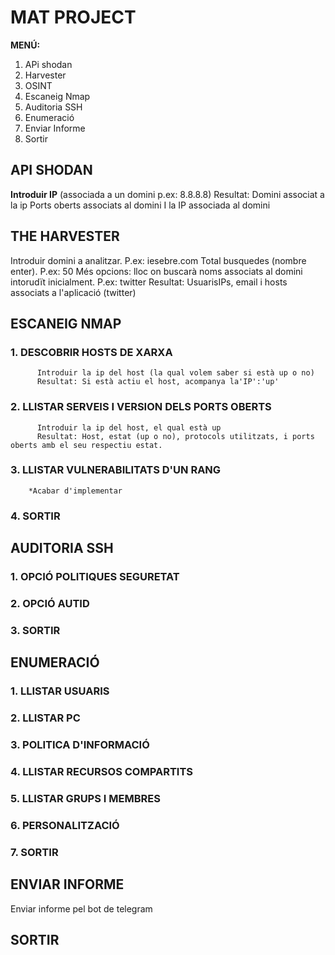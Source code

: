 # MAT PROJECT
**MENÚ:**
1. APi shodan
2. Harvester
3. OSINT
4. Escaneig Nmap
5. Auditoria SSH
6. Enumeració
7. Enviar Informe
8. Sortir

## API SHODAN
   **Introduir IP** (associada a un domini p.ex: 8.8.8.8)
   Resultat: Domini associat a la ip
            Ports oberts associats al domini
            I la IP associada al domini
## THE HARVESTER
   Introduir domini a analitzar. P.ex: iesebre.com
   Total busquedes (nombre enter). P.ex: 50
   Més opcions: lloc on buscarà noms associats al domini intorudït inicialment. P.ex: twitter
   Resultat: UsuarisIPs, email i hosts associats a l'aplicació (twitter)
   
## ESCANEIG NMAP
   ### 1. DESCOBRIR HOSTS DE XARXA
          Introduir la ip del host (la qual volem saber si està up o no)
          Resultat: Si està actiu el host, acompanya la'IP':'up'
   ### 2. LLISTAR SERVEIS I VERSION DELS PORTS OBERTS
          Introduir la ip del host, el qual està up
          Resultat: Host, estat (up o no), protocols utilitzats, i ports oberts amb el seu respectiu estat.
          
   ### 3. LLISTAR VULNERABILITATS D'UN RANG
        *Acabar d'implementar
   ### 4. SORTIR

## AUDITORIA SSH
  ### 1. OPCIÓ POLITIQUES SEGURETAT
  ### 2. OPCIÓ AUTID
  ### 3. SORTIR

## ENUMERACIÓ
  ### 1. LLISTAR USUARIS
  ### 2. LLISTAR PC
  ### 3. POLITICA D'INFORMACIÓ
  ### 4. LLISTAR RECURSOS COMPARTITS
  ### 5. LLISTAR GRUPS I MEMBRES
  ### 6. PERSONALITZACIÓ
  ### 7. SORTIR
 
## ENVIAR INFORME
   Enviar informe pel bot de telegram
## SORTIR
  
  
  
  
    
      
        


   
